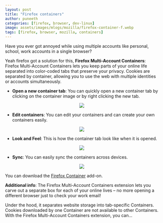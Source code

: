 ```yaml
---
layout: post
title: "Firefox containers"
author: puneeth
categories: [firefox, browser, dev-linux]
image: assets/images/mlogs/mozilla/firefox-container-f.webp
tags: [firefox, browser, mozilla, containers]
---
```


Have you ever got annoyed while using multiple accounts like personal, school, work accounts in a single browser?

Yeah firefox got a solution for this,
**Firefox Multi-Account Containers**: Firefox Multi-Account Containers lets you keep parts of your online life separated into color-coded tabs that preserve your privacy. Cookies are separated by container, allowing you to use the web with multiple identities or accounts simultaneously.

- **Open a new container tab**:
You can quickly open a new container tab by clicking on the container image or by right clicking the new tab.
<p align="center">
  <img src="https://devskrate.github.io/assets/images/mlogs/mozilla/firefox-container-1.webp">
</p>

- **Edit containers**:
You can edit your containers and can create your own containers easily.
<p align="center">
  <img src="https://devskrate.github.io/assets/images/mlogs/mozilla/firefox-container-t.jpg">
</p>

- **Look and Feel**:
This is how the container tab look like when it is opened.
<p align="center">
  <img src="https://devskrate.github.io/assets/images/mlogs/mozilla/firefox-container-3.webp">
</p>

- **Sync**:
You can easily sync the containers across devices.
<p align="center">
  <img src="https://devskrate.github.io/assets/images/mlogs/mozilla/firefox-container-sync.webp">
</p>

You can download the [Firefox Container](https://addons.mozilla.org/en-US/firefox/addon/multi-account-containers/) add-on.

**Additional info**:
The Firefox Multi-Account Containers extension lets you carve out a separate box for each of your online lives – no more opening a different browser just to check your work email!

Under the hood, it separates website storage into tab-specific Containers. Cookies downloaded by one Container are not available to other Containers. With the Firefox Multi-Account Containers extension, you can...
